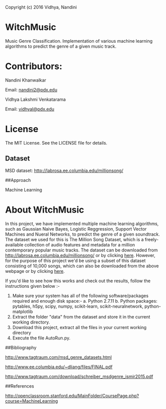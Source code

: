 Copyright (c) 2016 Vidhya, Nandini

# WitchMusic
Music Genre Classification. Implementation of various machine learning algorithms to predict the genre of a given music track.

# Contributors:
Nandini Khanwalkar

Email: nandini2@pdx.edu

Vidhya Lakshmi Venkatarama

Email: vidhyal@pdx.edu

# License
The MIT License. See the LICENSE file for details.

## Dataset

MSD dataset: http://labrosa.ee.columbia.edu/millionsong/

##Approach

Machine Learning

# About WitchMusic

In this project, we have implemented multiple machine learning algorithms, such as Gaussian Naive Bayes, Logistic Reggression, Support Vector Machines and Nueral Networks, to predict the genre of a given soundtrack. The dataset we used for this is The Million Song Dataset, which is a freely-available collection of audio features and metadata for a million contemporary popular music tracks. The dataset can be downloaded from http://labrosa.ee.columbia.edu/millionsong/ or by clicking [here](http://labrosa.ee.columbia.edu/millionsong/pages/getting-dataset). However, for the purpose of this project we'd be using a subset of this dataset consisting of 10,000 songs, which can also be downloaded from the above webpage or by clicking [here](http://labrosa.ee.columbia.edu/millionsong/pages/getting-dataset#subset).

If you'd like to see how this works and check out the results, follow the instructions given below :-
1. Make sure your system has all of the following software/packages required and enough disk space:-
	a. Python 2.7.11
	b. Python packages: pytables, h5py, scipy, numpy, scikit-learn, scikit-neuralnetwork, python-matplotlib
2. Extract the folder "data" from the dataset and store it in the current working directory.
3. Download this project, extract all the files in your current working directory
4. Execute the file AutoRun.py.

##Bibliography

http://www.tagtraum.com/msd_genre_datasets.html

http://www.ee.columbia.edu/~dliang/files/FINAL.pdf

http://www.tagtraum.com/download/schreiber_msdgenre_ismir2015.pdf

##References

http://openclassroom.stanford.edu/MainFolder/CoursePage.php?course=MachineLearning
